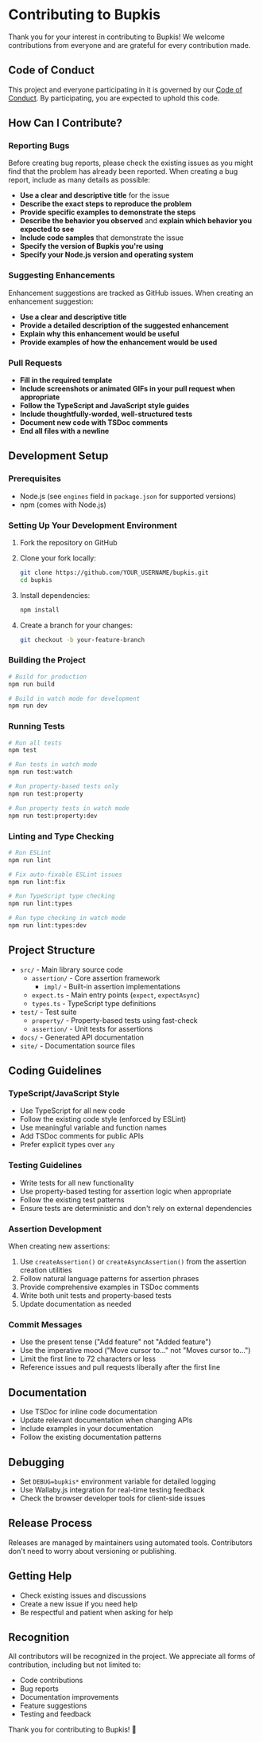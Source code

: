 # Contributing to Bupkis

Thank you for your interest in contributing to Bupkis! We welcome contributions from everyone and are grateful for every contribution made.

## Code of Conduct

This project and everyone participating in it is governed by our [Code of Conduct](CODE_OF_CONDUCT.md). By participating, you are expected to uphold this code.

## How Can I Contribute?

### Reporting Bugs

Before creating bug reports, please check the existing issues as you might find that the problem has already been reported. When creating a bug report, include as many details as possible:

- **Use a clear and descriptive title** for the issue
- **Describe the exact steps to reproduce the problem**
- **Provide specific examples to demonstrate the steps**
- **Describe the behavior you observed** and **explain which behavior you expected to see**
- **Include code samples** that demonstrate the issue
- **Specify the version of Bupkis you're using**
- **Specify your Node.js version and operating system**

### Suggesting Enhancements

Enhancement suggestions are tracked as GitHub issues. When creating an enhancement suggestion:

- **Use a clear and descriptive title**
- **Provide a detailed description of the suggested enhancement**
- **Explain why this enhancement would be useful**
- **Provide examples of how the enhancement would be used**

### Pull Requests

- **Fill in the required template**
- **Include screenshots or animated GIFs in your pull request when appropriate**
- **Follow the TypeScript and JavaScript style guides**
- **Include thoughtfully-worded, well-structured tests**
- **Document new code with TSDoc comments**
- **End all files with a newline**

## Development Setup

### Prerequisites

- Node.js (see `engines` field in `package.json` for supported versions)
- npm (comes with Node.js)

### Setting Up Your Development Environment

1. Fork the repository on GitHub
2. Clone your fork locally:

   ```bash
   git clone https://github.com/YOUR_USERNAME/bupkis.git
   cd bupkis
   ```

3. Install dependencies:

   ```bash
   npm install
   ```

4. Create a branch for your changes:

   ```bash
   git checkout -b your-feature-branch
   ```

### Building the Project

```bash
# Build for production
npm run build

# Build in watch mode for development
npm run dev
```

### Running Tests

```bash
# Run all tests
npm test

# Run tests in watch mode
npm run test:watch

# Run property-based tests only
npm run test:property

# Run property tests in watch mode
npm run test:property:dev
```

### Linting and Type Checking

```bash
# Run ESLint
npm run lint

# Fix auto-fixable ESLint issues
npm run lint:fix

# Run TypeScript type checking
npm run lint:types

# Run type checking in watch mode
npm run lint:types:dev
```

## Project Structure

- `src/` - Main library source code
  - `assertion/` - Core assertion framework
    - `impl/` - Built-in assertion implementations
  - `expect.ts` - Main entry points (`expect`, `expectAsync`)
  - `types.ts` - TypeScript type definitions
- `test/` - Test suite
  - `property/` - Property-based tests using fast-check
  - `assertion/` - Unit tests for assertions
- `docs/` - Generated API documentation
- `site/` - Documentation source files

## Coding Guidelines

### TypeScript/JavaScript Style

- Use TypeScript for all new code
- Follow the existing code style (enforced by ESLint)
- Use meaningful variable and function names
- Add TSDoc comments for public APIs
- Prefer explicit types over `any`

### Testing Guidelines

- Write tests for all new functionality
- Use property-based testing for assertion logic when appropriate
- Follow the existing test patterns
- Ensure tests are deterministic and don't rely on external dependencies

### Assertion Development

When creating new assertions:

1. Use `createAssertion()` or `createAsyncAssertion()` from the assertion creation utilities
2. Follow natural language patterns for assertion phrases
3. Provide comprehensive examples in TSDoc comments
4. Write both unit tests and property-based tests
5. Update documentation as needed

### Commit Messages

- Use the present tense ("Add feature" not "Added feature")
- Use the imperative mood ("Move cursor to..." not "Moves cursor to...")
- Limit the first line to 72 characters or less
- Reference issues and pull requests liberally after the first line

## Documentation

- Use TSDoc for inline code documentation
- Update relevant documentation when changing APIs
- Include examples in your documentation
- Follow the existing documentation patterns

## Debugging

- Set `DEBUG=bupkis*` environment variable for detailed logging
- Use Wallaby.js integration for real-time testing feedback
- Check the browser developer tools for client-side issues

## Release Process

Releases are managed by maintainers using automated tools. Contributors don't need to worry about versioning or publishing.

## Getting Help

- Check existing issues and discussions
- Create a new issue if you need help
- Be respectful and patient when asking for help

## Recognition

All contributors will be recognized in the project. We appreciate all forms of contribution, including but not limited to:

- Code contributions
- Bug reports
- Documentation improvements
- Feature suggestions
- Testing and feedback

Thank you for contributing to Bupkis! 🎉
